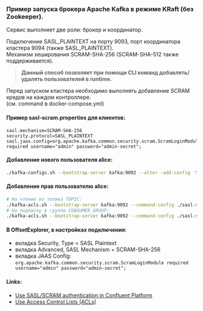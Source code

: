 ### Пример запуска брокера Apache Kafka в режиме KRaft (без Zookeeper).
Сервис выполняет две роли: брокер и координатор.

Подключение SASL_PLAINTEXT на порту 9093, порт координатора кластера 9094 (также SASL_PLAINTEXT).\
Механизм хеширования SCRAM-SHA-256 (SCRAM-SHA-512 также поддерживается).

> **Данный способ позволяет при помощи CLI команд добавлять/удалять пользователей в runtime.**

Перед запуском кластера необходимо выполнять добавление SCRAM кредов на каждом контроллере.\
(см. command в docker-compose.yml)

#### Пример sasl-scram.properties для клиентов:
```properties
sasl.mechanism=SCRAM-SHA-256
security.protocol=SASL_PLAINTEXT
sasl.jaas.config=org.apache.kafka.common.security.scram.ScramLoginModule required username="admin" password="admin-secret";
```

#### Добавление нового пользователя alice:
```bash
./kafka-configs.sh --bootstrap-server kafka:9092 --alter -add-config 'SCRAM-SHA-256=[iterations=8192,password=alice-secret]' --entity-type users --entity-name alice --command-config ./sasl-scram.properties
```

#### Добавление прав пользователю alice:
```bash
# На чтение из топика TOPIC:
./kafka-acls.sh --bootstrap-server kafka:9092 --command-config ./sasl-scram.properties --add --allow-principal User:alice --operation Read --operation Describe --operation DescribeConfigs --topic TOPIC
# На подписку в группе CONSUMER_GROUP:
./kafka-acls.sh --bootstrap-server kafka:9092 --command-config ./sasl-scram.properties --add --allow-principal User:alice --operation Read --operation Describe --group CONSUMER_GROUP
```

#### В OffsetExplorer, в настройках подключения:
- вкладка Security, Type = SASL Plaintext
- вкладка Advanced, SASL Mechanism = SCRAM-SHA-256
- вкладка JAAS Config: ```org.apache.kafka.common.security.scram.ScramLoginModule required username="admin" password="admin-secret";```

#### Links:
- [Use SASL/SCRAM authentication in Confluent Platform](https://docs.confluent.io/platform/current/security/authentication/sasl/scram/overview.html#use-sasl-scram-authentication-in-cp)
- [Use Access Control Lists (ACLs)](https://docs.confluent.io/platform/current/security/authorization/acls/overview.html)


